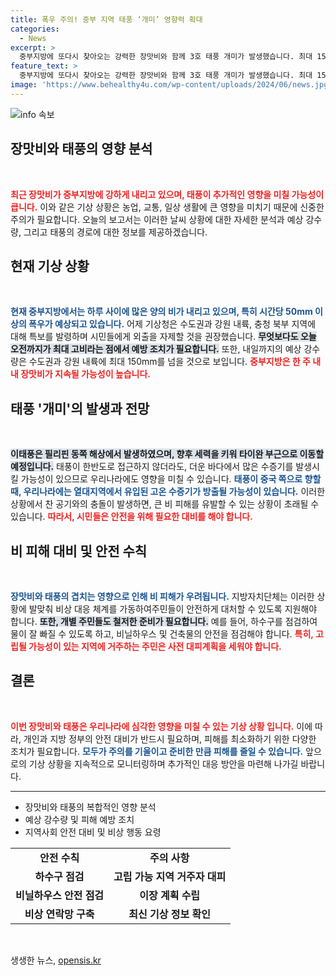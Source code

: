 ```yaml
---
title: 폭우 주의! 중부 지역 태풍 ‘개미’ 영향력 확대
categories:
  - News
excerpt: >
  중부지방에 또다시 찾아오는 강력한 장맛비와 함께 3호 태풍 개미가 발생했습니다. 최대 150mm의 폭우와 스산한 바다에서 발생한 수증기는 비 피해를 향한 경고 신호! 지금 바로 확인하세요!
feature_text: >
  중부지방에 또다시 찾아오는 강력한 장맛비와 함께 3호 태풍 개미가 발생했습니다. 최대 150mm의 폭우와 스산한 바다에서 발생한 수증기는 비 피해를 향한 경고 신호! 지금 바로 확인하세요!
image: 'https://www.behealthy4u.com/wp-content/uploads/2024/06/news.jpg'
---
```


<p><img src="https://www.behealthy4u.com/wp-content/uploads/2024/06/news.jpg" alt="info 속보" /></p>

<h2 data-ke-size="size26">장맛비와 태풍의 영향 분석</h2>

<p data-ke-size="size16">&nbsp;</p>

<p data-ke-size="size16"><b><span style="color: #ee2323;">최근 장맛비가 중부지방에 강하게 내리고 있으며, 태풍이 추가적인 영향을 미칠 가능성이 큽니다.</span></b> 이와 같은 기상 상황은 농업, 교통, 일상 생활에 큰 영향을 미치기 때문에 신중한 주의가 필요합니다. 오늘의 보고서는 이러한 날씨 상황에 대한 자세한 분석과 예상 강수량, 그리고 태풍의 경로에 대한 정보를 제공하겠습니다.</p>

<h2 data-ke-size="size26">현재 기상 상황</h2>

<p data-ke-size="size16">&nbsp;</p>

<p data-ke-size="size16"><b><span style="color: #1a5490;">현재 중부지방에서는 하루 사이에 많은 양의 비가 내리고 있으며, 특히 시간당 50mm 이상의 폭우가 예상되고 있습니다.</span></b> 어제 기상청은 수도권과 강원 내륙, 충청 북부 지역에 대해 특보를 발령하며 시민들에게 외출을 자제할 것을 권장했습니다. <b><span style="background-color: #21538527;">무엇보다도 오늘 오전까지가 최대 고비라는 점에서 예방 조치가 필요합니다.</span></b> 또한, 내일까지의 예상 강수량은 수도권과 강원 내륙에 최대 150mm를 넘을 것으로 보입니다. <b><span style="color: #ee2323;">중부지방은 한 주 내내 장맛비가 지속될 가능성이 높습니다.</span></b></p>

<h2 data-ke-size="size26">태풍 '개미'의 발생과 전망</h2>

<p data-ke-size="size16">&nbsp;</p>

<p data-ke-size="size16"><b><span style="background-color: #21538527;">이태풍은 필리핀 동쪽 해상에서 발생하였으며, 향후 세력을 키워 타이완 부근으로 이동할 예정입니다.</span></b> 태풍이 한반도로 접근하지 않더라도, 더운 바다에서 많은 수증기를 발생시킬 가능성이 있으므로 우리나라에도 영향을 미칠 수 있습니다. <b><span style="color: #1a5490;">태풍이 중국 쪽으로 향할 때, 우리나라에는 열대지역에서 유입된 고온 수증기가 방출될 가능성이 있습니다.</span></b> 이러한 상황에서 찬 공기와의 충돌이 발생하면, 큰 비 피해를 유발할 수 있는 상황이 초래될 수 있습니다. <b><span style="color: #ee2323;">따라서, 시민들은 안전을 위해 필요한 대비를 해야 합니다.</span></b></p>

<h2 data-ke-size="size26">비 피해 대비 및 안전 수칙</h2>

<p data-ke-size="size16">&nbsp;</p>

<p data-ke-size="size16"><b><span style="color: #1a5490;">장맛비와 태풍의 겹치는 영향으로 인해 비 피해가 우려됩니다.</span></b> 지방자치단체는 이러한 상황에 발맞춰 비상 대응 체계를 가동하여주민들이 안전하게 대처할 수 있도록 지원해야 합니다. <b><span style="background-color: #21538527;">또한, 개별 주민들도 철저한 준비가 필요합니다.</span></b> 예를 들어, 하수구를 점검하여 물이 잘 빠질 수 있도록 하고, 비닐하우스 및 건축물의 안전을 점검해야 합니다. <b><span style="color: #ee2323;">특히, 고립될 가능성이 있는 지역에 거주하는 주민은 사전 대피계획을 세워야 합니다.</span></b></p>

<h2 data-ke-size="size26">결론</h2>

<p data-ke-size="size16">&nbsp;</p>

<p data-ke-size="size16"><b><span style="color: #ee2323;">이번 장맛비와 태풍은 우리나라에 심각한 영향을 미칠 수 있는 기상 상황 입니다.</span></b> 이에 따라, 개인과 지방 정부의 안전 대비가 반드시 필요하며, 피해를 최소화하기 위한 다양한 조치가 필요합니다. <b><span style="color: #1a5490;">모두가 주의를 기울이고 준비한 만큼 피해를 줄일 수 있습니다.</span></b> 앞으로의 기상 상황을 지속적으로 모니터링하며 추가적인 대응 방안을 마련해 나가길 바랍니다.</p>

<hr>

<ul>
<li>장맛비와 태풍의 복합적인 영향 분석</li>
<li>예상 강수량 및 피해 예방 조치</li>
<li>지역사회 안전 대비 및 비상 행동 요령</li>
</ul>

<table style="width: 100%;">
<tr>
<td style="text-align: center; height: 17px;"><b>안전 수칙</b></td>
<td style="text-align: center; height: 17px;"><b>주의 사항</b></td>
</tr>
<tr>
<td style="text-align: center; height: 17px;"><b>하수구 점검</b></td>
<td style="text-align: center; height: 17px;"><b>고립 가능 지역 거주자 대피</b></td>
</tr>
<tr>
<td style="text-align: center; height: 17px;"><b>비닐하우스 안전 점검</b></td>
<td style="text-align: center; height: 17px;"><b>이장 계획 수립</b></td>
</tr>
<tr>
<td style="text-align: center; height: 17px;"><b>비상 연락망 구축</b></td>
<td style="text-align: center; height: 17px;"><b>최신 기상 정보 확인</b></td>
</tr>
</table>

<p data-ke-size="size16">&nbsp;</p>
생생한 뉴스, <a href="https://opensis.kr" rel="dofollow">opensis.kr</a>



